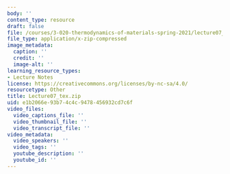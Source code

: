 ```yaml
---
body: ''
content_type: resource
draft: false
file: /courses/3-020-thermodynamics-of-materials-spring-2021/lecture07_tex.zip
file_type: application/x-zip-compressed
image_metadata:
  caption: ''
  credit: ''
  image-alt: ''
learning_resource_types:
- Lecture Notes
license: https://creativecommons.org/licenses/by-nc-sa/4.0/
resourcetype: Other
title: Lecture07_tex.zip
uid: e1b2066e-93b7-4c4c-9478-456932cd7c6f
video_files:
  video_captions_file: ''
  video_thumbnail_file: ''
  video_transcript_file: ''
video_metadata:
  video_speakers: ''
  video_tags: ''
  youtube_description: ''
  youtube_id: ''
---
```

